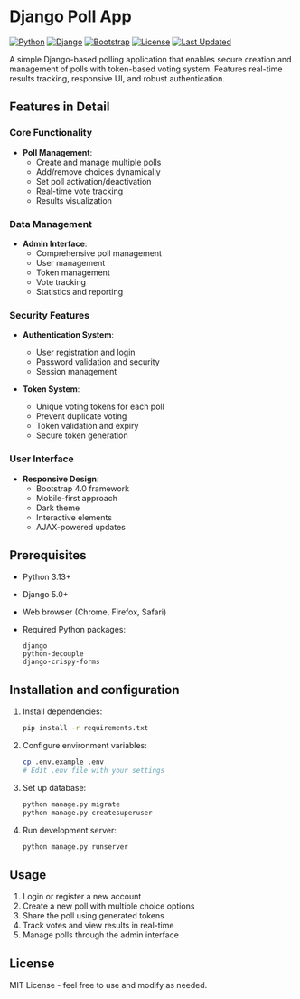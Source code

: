 # Django Poll App

[![Python](https://img.shields.io/badge/Python-3.13-blue.svg)](https://www.python.org/)
[![Django](https://img.shields.io/badge/Django-5.0-success.svg)](https://www.djangoproject.com)
[![Bootstrap](https://img.shields.io/badge/Bootstrap-4.0-purple.svg)](https://getbootstrap.com/)
[![License](https://img.shields.io/badge/License-MIT-yellow.svg)](https://opensource.org/licenses/MIT)
[![Last Updated](https://img.shields.io/badge/Last%20Updated-May%202025-brightgreen.svg)](https://github.com/yourusername/poll_app)

A simple Django-based polling application that enables secure creation and management of polls with token-based voting system. Features real-time results tracking, responsive UI, and robust authentication.

## Features in Detail

### Core Functionality
- **Poll Management**:
  - Create and manage multiple polls
  - Add/remove choices dynamically
  - Set poll activation/deactivation
  - Real-time vote tracking
  - Results visualization

### Data Management
- **Admin Interface**:
  - Comprehensive poll management
  - User management
  - Token management
  - Vote tracking
  - Statistics and reporting

### Security Features
- **Authentication System**:
  - User registration and login
  - Password validation and security
  - Session management
  
- **Token System**:
  - Unique voting tokens for each poll
  - Prevent duplicate voting
  - Token validation and expiry
  - Secure token generation

### User Interface
- **Responsive Design**:
  - Bootstrap 4.0 framework
  - Mobile-first approach
  - Dark theme
  - Interactive elements
  - AJAX-powered updates

## Prerequisites

- Python 3.13+
- Django 5.0+
- Web browser (Chrome, Firefox, Safari)
- Required Python packages:

  ```
  django
  python-decouple
  django-crispy-forms
  ```

## Installation and configuration

1. Install dependencies:
   ```bash
   pip install -r requirements.txt
   ```

2. Configure environment variables:
   ```bash
   cp .env.example .env
   # Edit .env file with your settings
   ```

3. Set up database:
   ```bash
   python manage.py migrate
   python manage.py createsuperuser
   ```

4. Run development server:
   ```bash
   python manage.py runserver
   ```

## Usage

1. Login or register a new account
2. Create a new poll with multiple choice options
3. Share the poll using generated tokens
4. Track votes and view results in real-time
5. Manage polls through the admin interface

## License

MIT License - feel free to use and modify as needed.

